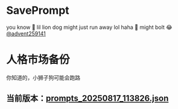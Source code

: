 # SavePrompt
you know 🫠 lil lion dog might just run away lol
haha 🐶 might bolt 😂 [@advent259141](https://github.com/advent259141)

# 人格市场备份
你知道的，小狮子狗可能会跑路

## 当前版本：[prompts_20250817_113826.json](https://github.com/Larch-C/SavePrompt/blob/main/prompts_20250817_113826.json)
